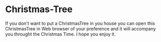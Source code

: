# Christmas-Tree
If you don't want to put a ChristmasTree in you house you can open this ChristmasTree in Web browser of your preference and it will accompany you throught the Christmas Time.  I hope you enjoy it.
